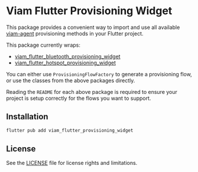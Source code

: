 # Viam Flutter Provisioning Widget

This package provides a convenient way to import and use all available [viam-agent](https://docs.viam.com/manage/reference/viam-agent/) provisioning methods in your Flutter project.

This package currently wraps:
- [viam_flutter_bluetooth_provisioning_widget](https://github.com/viamrobotics/viam_flutter_bluetooth_provisioning_widget)
- [viam_flutter_hotspot_provisioning_widget](https://github.com/viamrobotics/viam_flutter_hotspot_provisioning_widget)

You can either use `ProvisioningFlowFactory` to generate a provisioning flow, or use the classes from the above packages directly. 

Reading the `README` for each above package is required to ensure your project is setup correctly for the flows you want to support. 

## Installation

```bash
flutter pub add viam_flutter_provisioning_widget
```

## License

See the [LICENSE](LICENSE) file for license rights and limitations.
